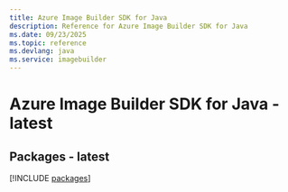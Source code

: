 ```yaml
---
title: Azure Image Builder SDK for Java
description: Reference for Azure Image Builder SDK for Java
ms.date: 09/23/2025
ms.topic: reference
ms.devlang: java
ms.service: imagebuilder
---
```

# Azure Image Builder SDK for Java - latest
## Packages - latest
[!INCLUDE [packages](image-builder-index.md)]